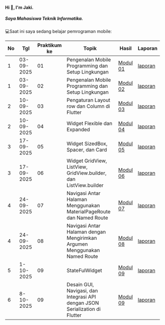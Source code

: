 #### Hi 👋, I'm Jaki. 
##### Saya Mahasiswa Teknik Informatika.

💻Saat ini saya sedang belajar pemrograman mobile:

| No  | Tgl  | Praktikum ke  | Topik  | Hasil | Laporan |
| ------------ | ------------ | ------------ | ------------ | ------------ | ------------ | 
|  1 | 03-09-2025  | 01  | Pengenalan Mobile Programming dan Setup Lingkungan  | [Modul 01](https://github.com/Jekizunn/Pengenalan-Mobile-Programming-dan-Setup-Lingkungan) | [laporan](https://docs.google.com/document/d/12dkTxOMMFGxJktsgF_Y48_rV1zUVOQ1z/edit?usp=sharing&ouid=101631562303773564260&rtpof=true&sd=true) |
|  1 | 03-09-2025  | 02  | Pengenalan Mobile Programming dan Setup Lingkungan  | [Modul 02](https://github.com/Jekizunn/Pengenalan-Mobile-Programming-dan-Setup-Lingkungan)| [laporan](https://docs.google.com/document/d/1rG-zyWPWKtelOQjzsgxob-5_KTQsPteQ/edit?usp=sharing&ouid=101631562303773564260&rtpof=true&sd=true)|
|  2 | 10-09-2025  | 03  | Pengaturan Layout row dan Column di Flutter  | [Modul 03](https://github.com/Jekizunn/Pengaturan-Layout-Row-dan-Column-di-Flutter)| [laporan](https://docs.google.com/document/d/1qpRMFB8pgU5Uu64A05X42MedewBskAL9/edit?usp=sharing&ouid=101631562303773564260&rtpof=true&sd=true)|
|  2 | 10-09-2025  | 04  | Widget Flexible dan Expanded  | [Modul 04](https://github.com/Jekizunn/Widget-Flexible-dan-Expanded)| [laporan](https://docs.google.com/document/d/124gzwnVZC85pYGbXP7BWwMlSktjXspLU/edit?usp=sharing&ouid=101631562303773564260&rtpof=true&sd=true)|
|  3 | 17-09-2025  | 05  | Widget SizedBox, Spacer, dan Card  | [Modul 05](https://github.com/Jekizunn/Widget-SizedBox-Spacer-dan-Card)| [laporan](https://docs.google.com/document/d/16fpiM1_DZIG13e7ODFxj7x32nz7E68BO/edit?usp=sharing&ouid=101631562303773564260&rtpof=true&sd=true)|
|  3 | 17-09-2025  | 06  | Widget GridView, ListView, GridView.builder, dan ListView.builder  | [Modul 06](https://github.com/Jekizunn/Widget-GridView-ListView-GridView.builder-dan-ListView.builder-)| [laporan](https://docs.google.com/document/d/1ENj76PaK1vdii2dIxV1EcaskSs346x1M/edit?usp=sharing&ouid=101631562303773564260&rtpof=true&sd=true)|
|  4 | 24-09-2025  | 07  | Navigasi Antar Halaman Menggunakan MaterialPageRoute dan Named Route  | [Modul 07]([https://github.com/Jekizunn/Widget-SizedBox-Spacer-dan-Card](https://github.com/Jekizunn/Antar-Halaman-dengan-Mengirimkan-Argumen-Menggunakan-Named-Route))| [laporan](https://docs.google.com/document/d/133eKELDSv88EzV3vpDj7xqftQtFc3_UR/edit?usp=sharing&ouid=101631562303773564260&rtpof=true&sd=true)|
|  4 | 24-09-2025  | 08  | Navigasi Antar Halaman dengan Mengirimkan Argumen Menggunakan Named Route  | [Modul 08](https://github.com/Jekizunn/navigasiMaterialPageRoute-dan-Named-Route-)| [laporan](https://docs.google.com/document/d/1UeI_rrm0eyYCgxw7bMN3Nxx5LAqU_vKB/edit?usp=sharing&ouid=101631562303773564260&rtpof=true&sd=true)|
|  5 | 1-10-2025  | 09  | StateFulWidget  | [Modul 09](https://github.com/Jekizunn/StatefulWidget)| [laporan](https://docs.google.com/document/d/1AChjDcFMGa12B88FoGfYNWK88G33uvYu/edit?usp=sharing&ouid=101631562303773564260&rtpof=true&sd=true)|
|  6 | 8-10-2025  | 09  |  Desain GUI, Navigasi, dan Integrasi API dengan JSON Serialization di Flutter  | [Modul 09]([https://github.com/Jekizunn/StatefulWidget](https://github.com/Jekizunn/Integrasi-API-dengan-JSON-Serialization-di-Flutter.git))| [laporan](https://docs.google.com/document/d/1V4nqj4L46tl4HBjMjdwfwqVfasFZvD03/edit?usp=sharing&ouid=101631562303773564260&rtpof=true&sd=true)|
